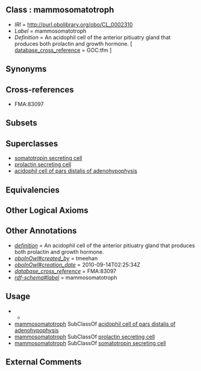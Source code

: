 
## Class : mammosomatotroph

 * *IRI* = http://purl.obolibrary.org/obo/CL_0002310
 * *Label* = mammosomatotroph
 * *Definition* = An acidophil cell of the anterior pitiuatry gland that produces both prolactin and growth hormone. [ [database_cross_reference](../../ef/oboInOwl#hasDbXref.md) = GOC:tfm ]

## Synonyms


## Cross-references

 * FMA:83097

## Subsets


## Superclasses

 * [somatotropin secreting cell](../../CL/95/CL_0000295.md)
 * [prolactin secreting cell](../../CL/39/CL_0000439.md)
 * [acidophil cell of pars distalis of adenohypophysis](../../CL/38/CL_0000638.md)

## Equivalencies


## Other Logical Axioms


## Other Annotations

 * *[definition](../../IAO/15/IAO_0000115.md)* = An acidophil cell of the anterior pitiuatry gland that produces both prolactin and growth hormone.
 * *[oboInOwl#created_by](../../oboInOwl#created/by/oboInOwl#created_by.md)* = tmeehan
 * *[oboInOwl#creation_date](../../oboInOwl#creation/te/oboInOwl#creation_date.md)* = 2010-09-14T02:25:34Z
 * *[database_cross_reference](../../ef/oboInOwl#hasDbXref.md)* = FMA:83097
 * *[rdf-schema#label](../../el/rdf-schema#label.md)* = mammosomatotroph

## Usage

 * -
 * [mammosomatotroph](../../CL/10/CL_0002310.md) SubClassOf [acidophil cell of pars distalis of adenohypophysis](../../CL/38/CL_0000638.md)
 * [mammosomatotroph](../../CL/10/CL_0002310.md) SubClassOf [prolactin secreting cell](../../CL/39/CL_0000439.md)
 * [mammosomatotroph](../../CL/10/CL_0002310.md) SubClassOf [somatotropin secreting cell](../../CL/95/CL_0000295.md)

## External Comments

